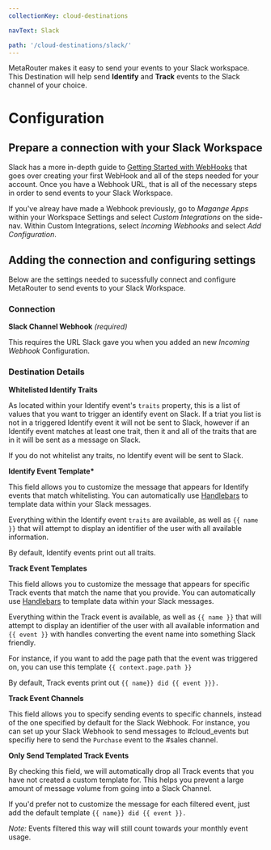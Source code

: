 ```yaml
---
collectionKey: cloud-destinations

navText: Slack

path: '/cloud-destinations/slack/'
---
```


MetaRouter makes it easy to send your events to your Slack workspace. This Destination will help send **Identify** and **Track** events to the Slack channel of your choice.

# Configuration

## Prepare a connection with your Slack Workspace

Slack has a more in-depth guide to [Getting Started with WebHooks](https://api.slack.com/incoming-webhooks#getting-started) that goes over creating your first WebHook and all of the steps needed for your account. Once you have a Webhook URL, that is all of the necessary steps in order to send events to your Slack Workspace.

If you've alreay have made a Webhook previously, go to _Magange Apps_ within your Workspace Settings and select _Custom Integrations_ on the side-nav. Within Custom Integrations, select _Incoming Webhooks_ and select _Add Configuration_.

## Adding the connection and configuring settings

Below are the settings needed to sucessfully connect and configure MetaRouter to send events to your Slack Workspace.

### Connection

**Slack Channel Webhook** _(required)_

This requires the URL Slack gave you when you added an new _Incoming Webhook_ Configuration.

### Destination Details

**Whitelisted Identify Traits**

As located within your Identify event's `traits` property, this is a list of values that you want to trigger an identify event on Slack. If a triat you list is not in a triggered Identify event it will not be sent to Slack, however if an Identify event matches at least one trait, then it and all of the traits that are in it will be sent as a message on Slack.

If you do not whitelist any traits, no Identify event will be sent to Slack.

**Identify Event Template\***

This field allows you to customize the message that appears for Identify events that match whitelisting. You can automatically use [Handlebars](http://handlebarsjs.com/expressions.html) to template data within your Slack messages.

Everything within the Identify event `traits` are available, as well as `{{ name }}` that will attempt to display an identifier of the user with all available information.

By default, Identify events print out all traits.

**Track Event Templates**

This field allows you to customize the message that appears for specific Track events that match the name that you provide. You can automatically use [Handlebars](http://handlebarsjs.com/expressions.html) to template data within your Slack messages.

Everything within the Track event is available, as well as `{{ name }}` that will attempt to display an identifier of the user with all available information and `{{ event }}` with handles converting the event name into something Slack friendly.

For instance, if you want to add the page path that the event was triggered on, you can use this template `{{ context.page.path }}`

By default, Track events print out `{{ name}} did {{ event }}}.`

**Track Event Channels**

This field allows you to specify sending events to specific channels, instead of the one specified by default for the Slack Webhook. For instance, you can set up your Slack Webhook to send messages to #cloud_events but specifiy here to send the `Purchase` event to the #sales channel.

**Only Send Templated Track Events**

By checking this field, we will automatically drop all Track events that you have not created a custom template for. This helps you prevent a large amount of message volume from going into a Slack Channel.

If you'd prefer not to customize the message for each filtered event, just add the default template `{{ name}} did {{ event }}.`

_Note:_ Events filtered this way will still count towards your monthly event usage.

